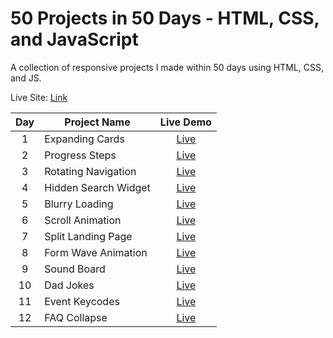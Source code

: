 # 50 Projects in 50 Days - HTML, CSS, and JavaScript

A collection of responsive projects I made within 50 days using HTML, CSS, and JS.

Live Site: [Link](https://50-projects-in-50-days-fidellim.netlify.app/)

| Day | Project Name         |                                       Live Demo                                       |
| :-: | -------------------- | :-----------------------------------------------------------------------------------: |
|  1  | Expanding Cards      |    [Live](https://50-projects-in-50-days-fidellim.netlify.app/expanding%20cards/)     |
|  2  | Progress Steps       |     [Live](https://50-projects-in-50-days-fidellim.netlify.app/progress%20steps/)     |
|  3  | Rotating Navigation  |  [Live](https://50-projects-in-50-days-fidellim.netlify.app/rotating%20navigation/)   |
|  4  | Hidden Search Widget | [Live](https://50-projects-in-50-days-fidellim.netlify.app/hidden%20search%20widget/) |
|  5  | Blurry Loading       |     [Live](https://50-projects-in-50-days-fidellim.netlify.app/blurry%20loading/)     |
|  6  | Scroll Animation     |    [Live](https://50-projects-in-50-days-fidellim.netlify.app/scroll%20animation/)    |
|  7  | Split Landing Page   |  [Live](https://50-projects-in-50-days-fidellim.netlify.app/split%20landing%20page/)  |
|  8  | Form Wave Animation  | [Live](https://50-projects-in-50-days-fidellim.netlify.app/form%20wave%20animation/)  |
|  9  | Sound Board          |      [Live](https://50-projects-in-50-days-fidellim.netlify.app/sound%20board/)       |
| 10  | Dad Jokes            |       [Live](https://50-projects-in-50-days-fidellim.netlify.app/dad%20jokes/)        |
| 11  | Event Keycodes       |     [Live](https://50-projects-in-50-days-fidellim.netlify.app/event%20keycodes/)     |
| 12  | FAQ Collapse         |      [Live](https://50-projects-in-50-days-fidellim.netlify.app/faq%20collapse/)      |
